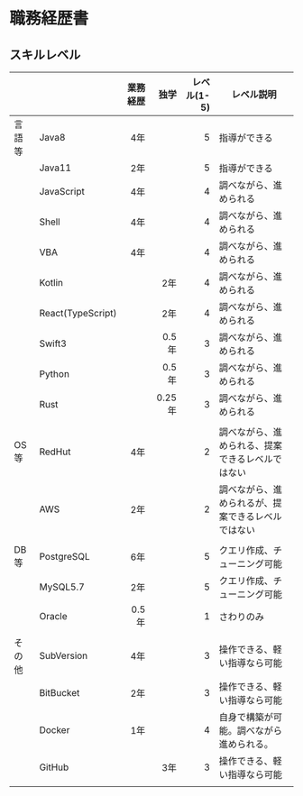 # 職務経歴書

## スキルレベル

|     |                   | 業務経歴 |    独学 | レベル(1-5) | レベル説明                     |
|-----|-------------------|-----:|------:|---------:|---------------------------|
| 言語等 | Java8             |   4年 |       |        5 | 指導ができる                    |
|     | Java11            |   2年 |       |        5 | 指導ができる                    |
|     | JavaScript        |   4年 |       |        4 | 調べながら、進められる               |
|     | Shell             |   4年 |       |        4 | 調べながら、進められる               |
|     | VBA               |   4年 |       |        4 | 調べながら、進められる               |
|     | Kotlin            |      |    2年 |        4 | 調べながら、進められる               |
|     | React(TypeScript) |      |    2年 |        4 | 調べながら、進められる               |
|     | Swift3            |      |  0.5年 |        3 | 調べながら、進められる               |
|     | Python            |      |  0.5年 |        3 | 調べながら、進められる               |
|     | Rust              |      | 0.25年 |        3 | 調べながら、進められる               |
|     |                   |      |       |          |                           |
| OS等 | RedHut            |   4年 |       |        2 | 調べながら、進められる、提案できるレベルではない  |
|     | AWS               |   2年 |       |        2 | 調べながら、進められるが、提案できるレベルではない |
|     |                   |      |       |          |                           |
| DB等 | PostgreSQL        |   6年 |       |        5 | クエリ作成、チューニング可能            |
|     | MySQL5.7          |   2年 |       |        5 | クエリ作成、チューニング可能            |
|     | Oracle            | 0.5年 |       |        1 | さわりのみ                     |
|     |                   |      |       |          |                           |
| その他 | SubVersion        |   4年 |       |        3 | 操作できる、軽い指導なら可能            |
|     | BitBucket         |   2年 |       |        3 | 操作できる、軽い指導なら可能            |
|     | Docker            |   1年 |       |        4 | 自身で構築が可能。調べながら進められる。      |
|     | GitHub            |      |    3年 |        3 | 操作できる、軽い指導なら可能            |
|     |                   |      |       |          |                           |


